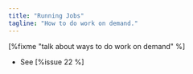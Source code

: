 ```yaml
---
title: "Running Jobs"
tagline: "How to do work on demand."
---
```


[%fixme "talk about ways to do work on demand" %]

-   See [%issue 22 %]
